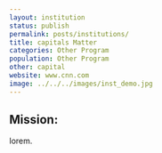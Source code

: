 ```yaml
---
layout: institution
status: publish
permalink: posts/institutions/
title: capitals Matter
categories: Other Program
population: Other Program
other: capital
website: www.cnn.com
image: ../../../images/inst_demo.jpg
---
```

## Mission:

 lorem.
